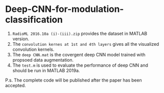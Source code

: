 # Deep-CNN-for-modulation-classification

1. `RadioML 2016.10a (i)-(iii).zip` provides the dataset in MATLAB version.
2. The `convolution kernes at 1st and 4th layers` gives all the visualized convolution kernels.
3. The `deep CNN.mat` is the covergent deep CNN model trained with propsoed data augmentation.
4. The `test.m` is used to evaluate the performance of deep CNN and should be run in MATLAB 2019a.

P.s. The complete code will be published after the paper has been accepted.